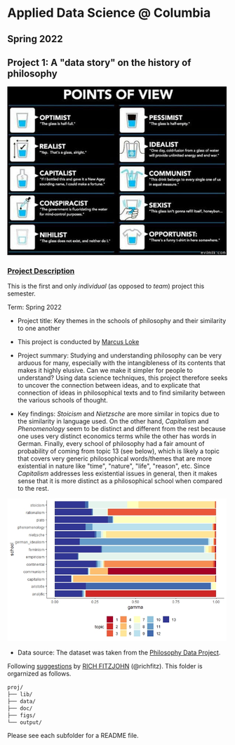 # Applied Data Science @ Columbia
## Spring 2022
## Project 1: A "data story" on the history of philosophy

<img src="figs/100126-the-glass.jpeg" width="500">

### [Project Description](doc/)
This is the first and only *individual* (as opposed to *team*) project this semester. 

Term: Spring 2022

+ Project title: Key themes in the schools of philosophy and their similarity to one another
+ This project is conducted by [Marcus Loke](https://www.linkedin.com/in/lokemarcus/)

+ Project summary: Studying and understanding philosophy can be very arduous for many, especially with the intangibleness of its contents that makes it highly elusive. Can we make it simpler for people to understand? Using data science techniques, this project therefore seeks to uncover the connection between ideas, and to explicate that connection of ideas in philosophical texts and to find similarity between the various schools of thought.

+ Key findings: *Stoicism* and *Nietzsche* are more similar in topics due to the similarity in language used. On the other hand, *Capitalism* and *Phenomenology* seem to be distinct and different from the rest because one uses very distinct economics terms while the other has words in German. Finally, every school of philosophy had a fair amount of probability of coming from topic 13 (see below), which is likely a topic that covers very generic philosophical words/themes that are more existential in nature like "time", "nature", "life", "reason", etc. Since *Capitalism* addresses less existential issues in general, then it makes sense that it is more distinct as a philosophical school when compared to the rest.

<img src="figs/p_schgamma.jpeg" width="500">

+ Data source: The dataset was taken from the [Philosophy Data Project](http://philosophydata.com/index.html).

Following [suggestions](http://nicercode.github.io/blog/2013-04-05-projects/) by [RICH FITZJOHN](http://nicercode.github.io/about/#Team) (@richfitz). This folder is orgarnized as follows.

```
proj/
├── lib/
├── data/
├── doc/
├── figs/
└── output/
```

Please see each subfolder for a README file.
